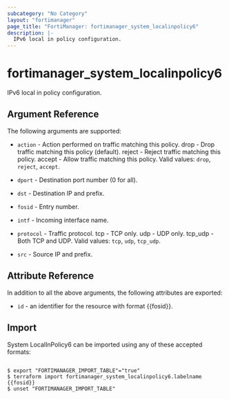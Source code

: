```yaml
---
subcategory: "No Category"
layout: "fortimanager"
page_title: "FortiManager: fortimanager_system_localinpolicy6"
description: |-
  IPv6 local in policy configuration.
---
```


# fortimanager_system_localinpolicy6
IPv6 local in policy configuration.

## Argument Reference


The following arguments are supported:


* `action` - Action performed on traffic matching this policy. drop - Drop traffic matching this policy (default). reject - Reject traffic matching this policy. accept - Allow traffic matching this policy. Valid values: `drop`, `reject`, `accept`.

* `dport` - Destination port number (0 for all).
* `dst` - Destination IP and prefix.
* `fosid` - Entry number.
* `intf` - Incoming interface name.
* `protocol` - Traffic protocol. tcp - TCP only. udp - UDP only. tcp_udp - Both TCP and UDP. Valid values: `tcp`, `udp`, `tcp_udp`.

* `src` - Source IP and prefix.


## Attribute Reference

In addition to all the above arguments, the following attributes are exported:
* `id` - an identifier for the resource with format {{fosid}}.

## Import

System LocalInPolicy6 can be imported using any of these accepted formats:
```

$ export "FORTIMANAGER_IMPORT_TABLE"="true"
$ terraform import fortimanager_system_localinpolicy6.labelname {{fosid}}
$ unset "FORTIMANAGER_IMPORT_TABLE"
```

